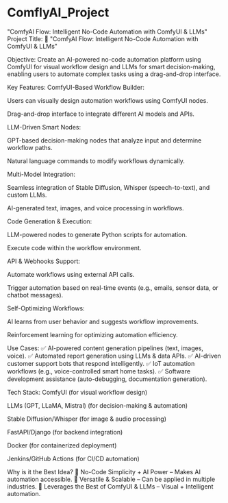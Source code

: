 # ComflyAI_Project
"ComfyAI Flow: Intelligent No-Code Automation with ComfyUI &amp; LLMs"
Project Title:
🔹 "ComfyAI Flow: Intelligent No-Code Automation with ComfyUI & LLMs"

Objective:
Create an AI-powered no-code automation platform using ComfyUI for visual workflow design and LLMs for smart decision-making, enabling users to automate complex tasks using a drag-and-drop interface.

Key Features:
ComfyUI-Based Workflow Builder:

Users can visually design automation workflows using ComfyUI nodes.

Drag-and-drop interface to integrate different AI models and APIs.

LLM-Driven Smart Nodes:

GPT-based decision-making nodes that analyze input and determine workflow paths.

Natural language commands to modify workflows dynamically.

Multi-Model Integration:

Seamless integration of Stable Diffusion, Whisper (speech-to-text), and custom LLMs.

AI-generated text, images, and voice processing in workflows.

Code Generation & Execution:

LLM-powered nodes to generate Python scripts for automation.

Execute code within the workflow environment.

API & Webhooks Support:

Automate workflows using external API calls.

Trigger automation based on real-time events (e.g., emails, sensor data, or chatbot messages).

Self-Optimizing Workflows:

AI learns from user behavior and suggests workflow improvements.

Reinforcement learning for optimizing automation efficiency.

Use Cases:
✅ AI-powered content generation pipelines (text, images, voice).
✅ Automated report generation using LLMs & data APIs.
✅ AI-driven customer support bots that respond intelligently.
✅ IoT automation workflows (e.g., voice-controlled smart home tasks).
✅ Software development assistance (auto-debugging, documentation generation).

Tech Stack:
ComfyUI (for visual workflow design)

LLMs (GPT, LLaMA, Mistral) (for decision-making & automation)

Stable Diffusion/Whisper (for image & audio processing)

FastAPI/Django (for backend integration)

Docker (for containerized deployment)

Jenkins/GitHub Actions (for CI/CD automation)

Why is it the Best Idea?
🔹 No-Code Simplicity + AI Power – Makes AI automation accessible.
🔹 Versatile & Scalable – Can be applied in multiple industries.
🔹 Leverages the Best of ComfyUI & LLMs – Visual + Intelligent automation.
